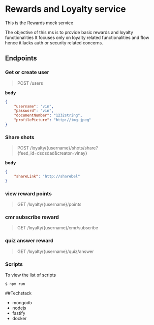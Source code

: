 # Rewards and Loyalty service

This is the Rewards mock service

The objective of this ms is to provide basic rewards and loyalty functionalities
It focuses only on loyalty related functionalities and flow
hence it lacks auth or security related concerns.

## Endpoints

### Get or create user

> POST /users

**body**
```json
{
	"username": "vin",
	"password": "vin",
	"documentNumber": "1232string",
	"profilePicture": "http://img.jpeg"
}
```

### Share shots

> POST /loyalty/{username}/shots/share?{feed_id=dsdsdad&creator=vinay}

**body**
```json
{
	"shareLink": "http://sharebel"
}
```

### view reward points

> GET /loyalty/{username}/points

### cmr subscribe reward

> GET /loyalty/{username}/cmr/subscribe

### quiz answer reward

> GET /loyalty/{username}/quiz/answer

### Scripts

To view the list of scripts

```console
$ npm run
```

##Techstack
* mongodb
* nodejs
* fastify
* docker



